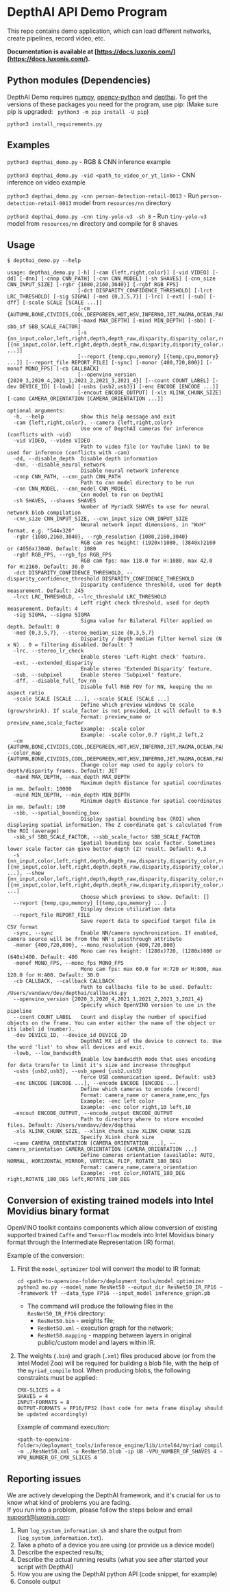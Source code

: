 # DepthAI API Demo Program

This repo contains demo application, which can load different networks, create pipelines, record video, etc.

__Documentation is available at [https://docs.luxonis.com/](https://docs.luxonis.com/).__

## Python modules (Dependencies)

DepthAI Demo requires [numpy](https://numpy.org/), [opencv-python](https://pypi.org/project/opencv-python/) and [depthai](https://github.com/luxonis/depthai-python).
To get the versions of these packages you need for the program, use pip: (Make sure pip is upgraded: ` python3 -m pip install -U pip`)
```
python3 install_requirements.py
```

## Examples

`python3 depthai_demo.py` - RGB & CNN inference example

`python3 depthai_demo.py -vid <path_to_video_or_yt_link>` - CNN inference on video example

`python3 depthai_demo.py -cnn person-detection-retail-0013` - Run `person-detection-retail-0013` model from `resources/nn` directory

`python3 depthai_demo.py -cnn tiny-yolo-v3 -sh 8` - Run `tiny-yolo-v3` model from `resources/nn` directory and compile for 8 shaves

## Usage

```
$ depthai_demo.py --help

usage: depthai_demo.py [-h] [-cam {left,right,color}] [-vid VIDEO] [-dd] [-dnn] [-cnnp CNN_PATH] [-cnn CNN_MODEL] [-sh SHAVES] [-cnn_size CNN_INPUT_SIZE] [-rgbr {1080,2160,3040}] [-rgbf RGB_FPS]
                       [-dct DISPARITY_CONFIDENCE_THRESHOLD] [-lrct LRC_THRESHOLD] [-sig SIGMA] [-med {0,3,5,7}] [-lrc] [-ext] [-sub] [-dff] [-scale SCALE [SCALE ...]]
                       [-cm {AUTUMN,BONE,CIVIDIS,COOL,DEEPGREEN,HOT,HSV,INFERNO,JET,MAGMA,OCEAN,PARULA,PINK,PLASMA,RAINBOW,SPRING,SUMMER,TURBO,TWILIGHT,TWILIGHT_SHIFTED,VIRIDIS,WINTER}]
                       [-maxd MAX_DEPTH] [-mind MIN_DEPTH] [-sbb] [-sbb_sf SBB_SCALE_FACTOR]
                       [-s {nn_input,color,left,right,depth,depth_raw,disparity,disparity_color,rectified_left,rectified_right} [{nn_input,color,left,right,depth,depth_raw,disparity,disparity_color,rectified_left,rectified_right} ...]]
                       [--report {temp,cpu,memory} [{temp,cpu,memory} ...]] [--report_file REPORT_FILE] [-sync] [-monor {400,720,800}] [-monof MONO_FPS] [-cb CALLBACK]
                       [--openvino_version {2020_3,2020_4,2021_1,2021_2,2021_3,2021_4}] [--count COUNT_LABEL] [-dev DEVICE_ID] [-lowb] [-usbs {usb2,usb3}] [-enc ENCODE [ENCODE ...]]
                       [-encout ENCODE_OUTPUT] [-xls XLINK_CHUNK_SIZE] [-camo CAMERA_ORIENTATION [CAMERA_ORIENTATION ...]]

optional arguments:
  -h, --help            show this help message and exit
  -cam {left,right,color}, --camera {left,right,color}
                        Use one of DepthAI cameras for inference (conflicts with -vid)
  -vid VIDEO, --video VIDEO
                        Path to video file (or YouTube link) to be used for inference (conflicts with -cam)
  -dd, --disable_depth  Disable depth information
  -dnn, --disable_neural_network
                        Disable neural network inference
  -cnnp CNN_PATH, --cnn_path CNN_PATH
                        Path to cnn model directory to be run
  -cnn CNN_MODEL, --cnn_model CNN_MODEL
                        Cnn model to run on DepthAI
  -sh SHAVES, --shaves SHAVES
                        Number of MyriadX SHAVEs to use for neural network blob compilation
  -cnn_size CNN_INPUT_SIZE, --cnn_input_size CNN_INPUT_SIZE
                        Neural network input dimensions, in "WxH" format, e.g. "544x320"
  -rgbr {1080,2160,3040}, --rgb_resolution {1080,2160,3040}
                        RGB cam res height: (1920x)1080, (3840x)2160 or (4056x)3040. Default: 1080
  -rgbf RGB_FPS, --rgb_fps RGB_FPS
                        RGB cam fps: max 118.0 for H:1080, max 42.0 for H:2160. Default: 30.0
  -dct DISPARITY_CONFIDENCE_THRESHOLD, --disparity_confidence_threshold DISPARITY_CONFIDENCE_THRESHOLD
                        Disparity confidence threshold, used for depth measurement. Default: 245
  -lrct LRC_THRESHOLD, --lrc_threshold LRC_THRESHOLD
                        Left right check threshold, used for depth measurement. Default: 4
  -sig SIGMA, --sigma SIGMA
                        Sigma value for Bilateral Filter applied on depth. Default: 0
  -med {0,3,5,7}, --stereo_median_size {0,3,5,7}
                        Disparity / depth median filter kernel size (N x N) . 0 = filtering disabled. Default: 7
  -lrc, --stereo_lr_check
                        Enable stereo 'Left-Right check' feature.
  -ext, --extended_disparity
                        Enable stereo 'Extended Disparity' feature.
  -sub, --subpixel      Enable stereo 'Subpixel' feature.
  -dff, --disable_full_fov_nn
                        Disable full RGB FOV for NN, keeping the nn aspect ratio
  -scale SCALE [SCALE ...], --scale SCALE [SCALE ...]
                        Define which preview windows to scale (grow/shrink). If scale_factor is not provided, it will default to 0.5 
                        Format: preview_name or preview_name,scale_factor 
                        Example: -scale color 
                        Example: -scale color,0.7 right,2 left,2
  -cm {AUTUMN,BONE,CIVIDIS,COOL,DEEPGREEN,HOT,HSV,INFERNO,JET,MAGMA,OCEAN,PARULA,PINK,PLASMA,RAINBOW,SPRING,SUMMER,TURBO,TWILIGHT,TWILIGHT_SHIFTED,VIRIDIS,WINTER}, --color_map {AUTUMN,BONE,CIVIDIS,COOL,DEEPGREEN,HOT,HSV,INFERNO,JET,MAGMA,OCEAN,PARULA,PINK,PLASMA,RAINBOW,SPRING,SUMMER,TURBO,TWILIGHT,TWILIGHT_SHIFTED,VIRIDIS,WINTER}
                        Change color map used to apply colors to depth/disparity frames. Default: JET
  -maxd MAX_DEPTH, --max_depth MAX_DEPTH
                        Maximum depth distance for spatial coordinates in mm. Default: 10000
  -mind MIN_DEPTH, --min_depth MIN_DEPTH
                        Minimum depth distance for spatial coordinates in mm. Default: 100
  -sbb, --spatial_bounding_box
                        Display spatial bounding box (ROI) when displaying spatial information. The Z coordinate get's calculated from the ROI (average)
  -sbb_sf SBB_SCALE_FACTOR, --sbb_scale_factor SBB_SCALE_FACTOR
                        Spatial bounding box scale factor. Sometimes lower scale factor can give better depth (Z) result. Default: 0.3
  -s {nn_input,color,left,right,depth,depth_raw,disparity,disparity_color,rectified_left,rectified_right} [{nn_input,color,left,right,depth,depth_raw,disparity,disparity_color,rectified_left,rectified_right} ...], --show {nn_input,color,left,right,depth,depth_raw,disparity,disparity_color,rectified_left,rectified_right} [{nn_input,color,left,right,depth,depth_raw,disparity,disparity_color,rectified_left,rectified_right} ...]
                        Choose which previews to show. Default: []
  --report {temp,cpu,memory} [{temp,cpu,memory} ...]
                        Display device utilization data
  --report_file REPORT_FILE
                        Save report data to specified target file in CSV format
  -sync, --sync         Enable NN/camera synchronization. If enabled, camera source will be from the NN's passthrough attribute
  -monor {400,720,800}, --mono_resolution {400,720,800}
                        Mono cam res height: (1280x)720, (1280x)800 or (640x)400. Default: 400
  -monof MONO_FPS, --mono_fps MONO_FPS
                        Mono cam fps: max 60.0 for H:720 or H:800, max 120.0 for H:400. Default: 30.0
  -cb CALLBACK, --callback CALLBACK
                        Path to callbacks file to be used. Default: /Users/vandavv/dev/depthai/callbacks.py
  --openvino_version {2020_3,2020_4,2021_1,2021_2,2021_3,2021_4}
                        Specify which OpenVINO version to use in the pipeline
  --count COUNT_LABEL   Count and display the number of specified objects on the frame. You can enter either the name of the object or its label id (number).
  -dev DEVICE_ID, --device_id DEVICE_ID
                        DepthAI MX id of the device to connect to. Use the word 'list' to show all devices and exit.
  -lowb, --low_bandwidth
                        Enable low bandwidth mode that uses encoding for data transfer to limit it's size and increase throughput
  -usbs {usb2,usb3}, --usb_speed {usb2,usb3}
                        Force USB communication speed. Default: usb3
  -enc ENCODE [ENCODE ...], --encode ENCODE [ENCODE ...]
                        Define which cameras to encode (record) 
                        Format: camera_name or camera_name,enc_fps 
                        Example: -enc left color 
                        Example: -enc color right,10 left,10
  -encout ENCODE_OUTPUT, --encode_output ENCODE_OUTPUT
                        Path to directory where to store encoded files. Default: /Users/vandavv/dev/depthai
  -xls XLINK_CHUNK_SIZE, --xlink_chunk_size XLINK_CHUNK_SIZE
                        Specify XLink chunk size
  -camo CAMERA_ORIENTATION [CAMERA_ORIENTATION ...], --camera_orientation CAMERA_ORIENTATION [CAMERA_ORIENTATION ...]
                        Define cameras orientation (available: AUTO, NORMAL, HORIZONTAL_MIRROR, VERTICAL_FLIP, ROTATE_180_DEG) 
                        Format: camera_name,camera_orientation 
                        Example: -rot color,ROTATE_180_DEG right,ROTATE_180_DEG left,ROTATE_180_DEG
```


## Conversion of existing trained models into Intel Movidius binary format

OpenVINO toolkit contains components which allow conversion of existing supported trained `Caffe` and `Tensorflow` models into Intel Movidius binary format through the Intermediate Representation (IR) format.

Example of the conversion:
1. First the `model_optimizer` tool will convert the model to IR format:  

       cd <path-to-openvino-folder>/deployment_tools/model_optimizer
       python3 mo.py --model_name ResNet50 --output_dir ResNet50_IR_FP16 --framework tf --data_type FP16 --input_model inference_graph.pb

    - The command will produce the following files in the `ResNet50_IR_FP16` directory:
        - `ResNet50.bin` - weights file;
        - `ResNet50.xml` - execution graph for the network;
        - `ResNet50.mapping` - mapping between layers in original public/custom model and layers within IR.
2. The weights (`.bin`) and graph (`.xml`) files produced above (or from the Intel Model Zoo) will be required for building a blob file,
with the help of the `myriad_compile` tool. When producing blobs, the following constraints must be applied:

       CMX-SLICES = 4
       SHAVES = 4
       INPUT-FORMATS = 8
       OUTPUT-FORMATS = FP16/FP32 (host code for meta frame display should be updated accordingly)

    Example of command execution:

       <path-to-openvino-folder>/deployment_tools/inference_engine/lib/intel64/myriad_compile -m ./ResNet50.xml -o ResNet50.blob -ip U8 -VPU_NUMBER_OF_SHAVES 4 -VPU_NUMBER_OF_CMX_SLICES 4

## Reporting issues

We are actively developing the DepthAI framework, and it's crucial for us to know what kind of problems you are facing.  
If you run into a problem, please follow the steps below and email support@luxonis.com:

1. Run `log_system_information.sh` and share the output from (`log_system_information.txt`).
2. Take a photo of a device you are using (or provide us a device model)
3. Describe the expected results;
4. Describe the actual running results (what you see after started your script with DepthAI)
5. How you are using the DepthAI python API (code snippet, for example)
6. Console output
